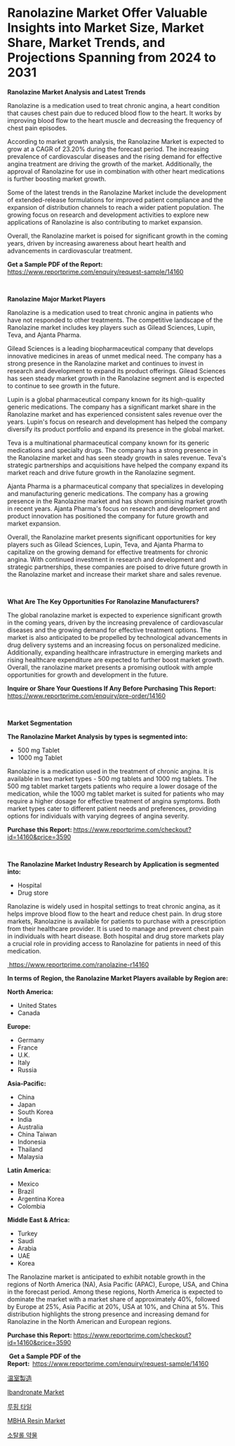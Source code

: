 <p><h1>Ranolazine Market Offer Valuable Insights into Market Size, Market Share, Market Trends, and Projections Spanning from 2024 to 2031</h1></p><p><strong>Ranolazine Market Analysis and Latest Trends</strong></p>
<p><p>Ranolazine is a medication used to treat chronic angina, a heart condition that causes chest pain due to reduced blood flow to the heart. It works by improving blood flow to the heart muscle and decreasing the frequency of chest pain episodes.</p><p>According to market growth analysis, the Ranolazine Market is expected to grow at a CAGR of 23.20% during the forecast period. The increasing prevalence of cardiovascular diseases and the rising demand for effective angina treatment are driving the growth of the market. Additionally, the approval of Ranolazine for use in combination with other heart medications is further boosting market growth.</p><p>Some of the latest trends in the Ranolazine Market include the development of extended-release formulations for improved patient compliance and the expansion of distribution channels to reach a wider patient population. The growing focus on research and development activities to explore new applications of Ranolazine is also contributing to market expansion.</p><p>Overall, the Ranolazine market is poised for significant growth in the coming years, driven by increasing awareness about heart health and advancements in cardiovascular treatment.</p></p>
<p><strong>Get a Sample PDF of the Report:&nbsp;</strong> <a href="https://www.reportprime.com/enquiry/request-sample/14160">https://www.reportprime.com/enquiry/request-sample/14160</a></p>
<p>&nbsp;</p>
<p><strong>Ranolazine Major Market Players</strong></p>
<p><p>Ranolazine is a medication used to treat chronic angina in patients who have not responded to other treatments. The competitive landscape of the Ranolazine market includes key players such as Gilead Sciences, Lupin, Teva, and Ajanta Pharma.</p><p>Gilead Sciences is a leading biopharmaceutical company that develops innovative medicines in areas of unmet medical need. The company has a strong presence in the Ranolazine market and continues to invest in research and development to expand its product offerings. Gilead Sciences has seen steady market growth in the Ranolazine segment and is expected to continue to see growth in the future.</p><p>Lupin is a global pharmaceutical company known for its high-quality generic medications. The company has a significant market share in the Ranolazine market and has experienced consistent sales revenue over the years. Lupin's focus on research and development has helped the company diversify its product portfolio and expand its presence in the global market.</p><p>Teva is a multinational pharmaceutical company known for its generic medications and specialty drugs. The company has a strong presence in the Ranolazine market and has seen steady growth in sales revenue. Teva's strategic partnerships and acquisitions have helped the company expand its market reach and drive future growth in the Ranolazine segment.</p><p>Ajanta Pharma is a pharmaceutical company that specializes in developing and manufacturing generic medications. The company has a growing presence in the Ranolazine market and has shown promising market growth in recent years. Ajanta Pharma's focus on research and development and product innovation has positioned the company for future growth and market expansion.</p><p>Overall, the Ranolazine market presents significant opportunities for key players such as Gilead Sciences, Lupin, Teva, and Ajanta Pharma to capitalize on the growing demand for effective treatments for chronic angina. With continued investment in research and development and strategic partnerships, these companies are poised to drive future growth in the Ranolazine market and increase their market share and sales revenue.</p></p>
<p>&nbsp;</p>
<p><strong>What Are The Key Opportunities For Ranolazine Manufacturers?</strong></p>
<p><p>The global ranolazine market is expected to experience significant growth in the coming years, driven by the increasing prevalence of cardiovascular diseases and the growing demand for effective treatment options. The market is also anticipated to be propelled by technological advancements in drug delivery systems and an increasing focus on personalized medicine. Additionally, expanding healthcare infrastructure in emerging markets and rising healthcare expenditure are expected to further boost market growth. Overall, the ranolazine market presents a promising outlook with ample opportunities for growth and development in the future.</p></p>
<p><strong>Inquire or Share Your Questions If Any Before Purchasing This Report:</strong> <a href="https://www.reportprime.com/enquiry/pre-order/14160">https://www.reportprime.com/enquiry/pre-order/14160</a></p>
<p>&nbsp;</p>
<p><strong>Market Segmentation</strong></p>
<p><strong>The Ranolazine Market Analysis by types is segmented into:</strong></p>
<p><ul><li>500 mg Tablet</li><li>1000 mg Tablet</li></ul></p>
<p><p>Ranolazine is a medication used in the treatment of chronic angina. It is available in two market types - 500 mg tablets and 1000 mg tablets. The 500 mg tablet market targets patients who require a lower dosage of the medication, while the 1000 mg tablet market is suited for patients who may require a higher dosage for effective treatment of angina symptoms. Both market types cater to different patient needs and preferences, providing options for individuals with varying degrees of angina severity.</p></p>
<p><strong>Purchase this Report:&nbsp;</strong><a href="https://www.reportprime.com/checkout?id=14160&price=3590">https://www.reportprime.com/checkout?id=14160&price=3590</a></p>
<p>&nbsp;</p>
<p><strong>The Ranolazine Market Industry Research by Application is segmented into:</strong></p>
<p><ul><li>Hospital</li><li>Drug store</li></ul></p>
<p><p>Ranolazine is widely used in hospital settings to treat chronic angina, as it helps improve blood flow to the heart and reduce chest pain. In drug store markets, Ranolazine is available for patients to purchase with a prescription from their healthcare provider. It is used to manage and prevent chest pain in individuals with heart disease. Both hospital and drug store markets play a crucial role in providing access to Ranolazine for patients in need of this medication.</p></p>
<p><a href="https://www.reportprime.com/ranolazine-r14160">&nbsp;https://www.reportprime.com/ranolazine-r14160</a></p>
<p><strong>In terms of Region, the Ranolazine Market Players available by Region are:</strong></p>
<p>
    <p> <strong> North America: </strong>
        <ul>
            <li>United States</li>
            <li>Canada</li>
        </ul>
        </p> 
    <p> <strong> Europe: </strong>
        <ul>
            <li>Germany</li>
            <li>France</li>
            <li>U.K.</li>
            <li>Italy</li>
            <li>Russia</li>
        </ul>
        </p> 
    <p> <strong> Asia-Pacific: </strong>
        <ul>
            <li>China</li>
            <li>Japan</li>
            <li>South Korea</li>
            <li>India</li>
            <li>Australia</li>
            <li>China Taiwan</li>
            <li>Indonesia</li>
            <li>Thailand</li>
            <li>Malaysia</li>
        </ul>
        </p> 
    <p> <strong> Latin America: </strong>
        <ul>
            <li>Mexico</li>
            <li>Brazil</li>
            <li>Argentina Korea</li>
            <li>Colombia</li>
        </ul>
        </p> 
    <p> <strong> Middle East & Africa: </strong>
        <ul>
            <li>Turkey</li>
            <li>Saudi</li>
            <li>Arabia</li>
            <li>UAE</li>
            <li>Korea</li>
        </ul>
    </p>
    </p>
<p><p>The Ranolazine market is anticipated to exhibit notable growth in the regions of North America (NA), Asia Pacific (APAC), Europe, USA, and China in the forecast period. Among these regions, North America is expected to dominate the market with a market share of approximately 40%, followed by Europe at 25%, Asia Pacific at 20%, USA at 10%, and China at 5%. This distribution highlights the strong presence and increasing demand for Ranolazine in the North American and European regions.</p></p>
<p><strong>Purchase this Report: </strong><a href="https://www.reportprime.com/checkout?id=14160&price=3590">https://www.reportprime.com/checkout?id=14160&price=3590</a></p>
<p>&nbsp;<strong>Get a Sample PDF of the Report:&nbsp;&nbsp;</strong><a href="https://www.reportprime.com/enquiry/request-sample/14160">https://www.reportprime.com/enquiry/request-sample/14160</a></p>
<p><strong></strong></p>
<p><p><a href="https://github.com/laurenreichert/Market-Research-Report-List-1/blob/main/892907325139.md">温室製造</a></p><p><a href="https://github.com/zjyglelu/Market-Research-Report-List-2/blob/main/ibandronate-market.md">Ibandronate Market</a></p><p><a href="https://github.com/lzuwsfreyoq70/Market-Research-Report-List-1/blob/main/387840636530.md">루핑 타일</a></p><p><a href="https://issuu.com/reportprime-2/docs/mbha-resin-market-size-2030.pptx">MBHA Resin Market</a></p><p><a href="https://github.com/TrevorKruvalis5678/Market-Research-Report-List-1/blob/main/705534522992.md">소탈롤 약물</a></p></p>